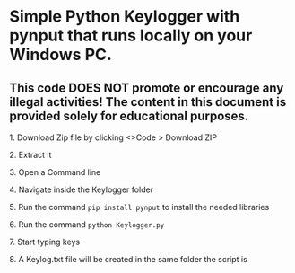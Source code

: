 <h1>Simple Python Keylogger with pynput that runs locally on your Windows PC.</h1>
<h2>This code DOES NOT promote or encourage any illegal activities! The content in this document is provided solely for educational purposes.</h2>
<p>1. Download Zip file by clicking <>Code > Download ZIP</p>
<p>2. Extract it</p>
<p>3. Open a Command line</p>
<p>4. Navigate inside the Keylogger folder
<p>5. Run the command <code>pip install pynput</code> to install the needed libraries</p>
<p>6. Run the command <code>python Keylogger.py</code></p>
<p>7. Start typing keys</p>
<p>8. A Keylog.txt file will be created in the same folder the script is</p>
